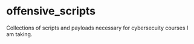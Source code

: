 # offensive_scripts
Collections of scripts and payloads necessary for cybersecuity courses I am taking.
